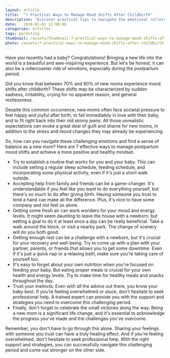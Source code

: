 ```yaml
---
layout: article
title:  "7 Practical Ways to Manage Mood Shifts After Childbirth"
description: "Discover practical tips to navigate the emotional rollercoaster of postpartum life, ensuring a smoother transition into motherhood. From self-care strategies to seeking support, empower yourself to cope with the challenges and navigate this transformative phase with confidence and resilience."
date:   2020-01-01 12:00:00
categories: articles
tags: parenting
thumbnail: /assets/thumbnail-7-practical-ways-to-manage-mood-shifts-after-childbirth.jpg
photo: /assets/7-practical-ways-to-manage-mood-shifts-after-childbirth.jpg
---
```

Have you recently had a baby? Congratulations! Bringing a new life into the world is a beautiful and awe-inspiring experience. But let's be honest, it can also be a rollercoaster ride of emotions, especially during the postpartum period.

Did you know that between 70% and 80% of new moms experience mood shifts after childbirth? These shifts may be characterized by sudden sadness, irritability, crying for no apparent reason, and general restlessness. 

Despite this common occurrence, new moms often face societal pressure to feel happy and joyful after birth, to fall immediately in love with their baby, and to fit right back into their old skinny jeans. All those unrealistic expectations can evoke a great deal of guilt and shame for new moms, in addition to the stress and mood changes they may already be experiencing.

So, how can you navigate these challenging emotions and find a sense of balance as a new mom? Here are 7 effective ways to manage postpartum mood shifts and achieve a more positive and healthy mindset.

* Try to establish a routine that works for you and your baby. This can include setting a regular sleep schedule, feeding schedule, and incorporating some physical activity, even if it's just a short walk outside.
* Accepting help from family and friends can be a game-changer. It's understandable if you feel like you want to do everything yourself, but there's so much to do after giving birth. Having someone you trust to lend a hand can make all the difference. Plus, it's nice to have some company and not feel so alone.
* Getting some fresh air can work wonders for your mood and energy levels. It might seem daunting to leave the house with a newborn, but setting a goal to do it at least once a day can be really beneficial. Take a walk around the block, or visit a nearby park. The change of scenery will do you both good.
* Getting enough rest can be a challenge with a newborn, but it's crucial for your recovery and well-being. Try to come up with a plan with your partner, parents, or friends that allows you to get some downtime. Even if it's just a quick nap or a relaxing bath, make sure you're taking care of yourself too.
* It's easy to forget about your own nutrition when you're focused on feeding your baby. But eating proper meals is crucial for your own health and energy levels. Try to make time for healthy meals and snacks throughout the day.
* Trust your instincts. Even with all the advice out there, you know your baby best. If you're feeling overwhelmed or stuck, don't hesitate to seek professional help. A trained expert can provide you with the support and strategies you need to overcome this challenging period.
* Finally, don't forget to celebrate the small victories along the way. Being a new mom is a significant life change, and it's essential to acknowledge the progress you've made and the challenges you've overcome.

Remember, you don't have to go through this alone. Sharing your feelings with someone you trust can have a truly healing effect. And if you're feeling overwhelmed, don't hesitate to seek professional help. With the right support and strategies, you can successfully navigate this challenging period and come out stronger on the other side.